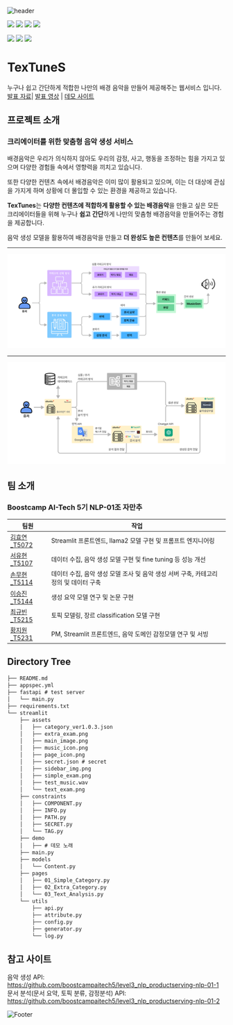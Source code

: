 ![header](https://capsule-render.vercel.app/api?type=waving&color=gradient&customColorList=1&height=250&section=header&text=TexTuneS%20:%20Make%20Your%20Creative%20Music&fontSize=40)

<img src="https://img.shields.io/badge/python-3776AB?style=for-the-badge&logo=python&logoColor=white"> <img src="https://img.shields.io/badge/amazonaws-232F3E?style=for-the-badge&logo=amazonaws&logoColor=white">
<img src="https://img.shields.io/badge/pytorch-EE4C2C?style=for-the-badge&logo=pytorch&logoColor=white">
<img src="https://img.shields.io/badge/streamlit-FF4B4B?style=for-the-badge&logo=streamlit&logoColor=white">

<img src="https://img.shields.io/badge/fastapi-009688?style=for-the-badge&logo=fastapi&logoColor=white"> <img src="https://img.shields.io/badge/githubactions-2088FF?style=for-the-badge&logo=githubactions&logoColor=white"> <img src="https://img.shields.io/badge/transformers-FFFF33?style=for-the-badge">

# TexTuneS

누구나 쉽고 간단하게 적합한 나만의 배경 음악을 만들어 제공해주는 웹서비스 입니다.  
[발표 자료](https://github.com/boostcampaitech5/level3_nlp_finalproject-nlp-01/blob/main/assets/final_project_Presentation.pdf)|
[발표 영상](https://youtu.be/LWodtP5Kh6Q) |
[데모 사이트](http://101.101.209.53:30007/)

## 프로젝트 소개

### 크리에이터를 위한 맞춤형 음악 생성 서비스

배경음악은 우리가 의식하지 않아도 우리의 감정, 사고, 행동을 조정하는 힘을 가지고 있으며 다양한 경험들 속에서 영향력을 끼치고 있습니다.

또한 다양한 컨텐츠 속에서 배경음악은 이미 많이 활용되고 있으며, 이는 더 대상에 관심을 가지게 하며 상황에 더 몰입할 수 있는 환경을 제공하고 있습니다.

**TexTunes**는 **다양한 컨텐츠에 적합하게 활용할 수 있는 배경음악**을 만들고 싶은 모든 크리에이터들을 위해 누구나 **쉽고** **간단**하게 나만의 맞춤형 배경음악을 만들어주는 경험을 제공합니다.

음악 생성 모델을 활용하여 배경음악을 만들고 **더 완성도 높은 컨텐츠**를 만들어 보세요.

---

![image](assets/service_flow2.png)

---

![image](assets/service_architecture2.png)

## 팀 소개

### Boostcamp AI-Tech 5기 NLP-01조 자만추

| 팀원                                              | 작업                                                                                  |
| ------------------------------------------------- | ------------------------------------------------------------------------------------- |
| [김효연\_T5072](https://github.com/Broco98)       | Streamlit 프론트엔드, llama2 모델 구현 및 프롬프트 엔지니어링                         |
| [서유현\_T5107](https://github.com/a-Tachyon)     | 데이터 수집, 음악 생성 모델 구현 및 fine tuning 등 성능 개선                          |
| [손무현\_T5114](https://github.com/MuHyeonSon)    | 데이터 수집, 음악 생성 모델 조사 및 음악 생성 서버 구축, 카테고리 정의 및 데이터 구축 |
| [이승진\_T5144](https://github.com/MonteCarlolee) | 생성 요약 모델 연구 및 논문 구현                                                      |
| [최규빈\_T5215](https://github.com/gyubinc)       | 토픽 모델링, 장르 classification 모델 구현                                            |
| [황지원\_T5231](https://github.com/Jiwonii97)     | PM, Streamlit 프론트엔드, 음악 도메인 감정모델 연구 및 서빙                           |

## Directory Tree

```
├── README.md
├── appspec.yml
├── fastapi # test server
│   └── main.py
├── requirements.txt
└── streamlit
    ├── assets
    │   ├── category_ver1.0.3.json
    │   ├── extra_exam.png
    │   ├── main_image.png
    │   ├── music_icon.png
    │   ├── page_icon.png
    │   ├── secret.json # secret
    │   ├── sidebar_img.png
    │   ├── simple_exam.png
    │   ├── test_music.wav
    │   └── text_exam.png
    ├── constraints
    │   ├── COMPONENT.py
    │   ├── INFO.py
    │   ├── PATH.py
    │   ├── SECRET.py
    │   └── TAG.py
    ├── demo
    │   ├── # 데모 노래
    ├── main.py
    ├── models
    │   └── Content.py
    ├── pages
    │   ├── 01_Simple_Category.py
    │   ├── 02_Extra_Category.py
    │   └── 03_Text_Analysis.py
    └── utils
        ├── api.py
        ├── attribute.py
        ├── config.py
        ├── generator.py
        └── log.py
```

## 참고 사이트

음악 생성 API: <https://github.com/boostcampaitech5/level3_nlp_productserving-nlp-01-1>  
문서 분석(문서 요약, 토픽 분류, 감정분석) API: <https://github.com/boostcampaitech5/level3_nlp_productserving-nlp-01-2>

![Footer](https://capsule-render.vercel.app/api?type=waving&color=gradient&customColorList=1&height=200&section=footer)

